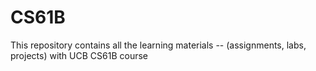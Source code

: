 # CS61B
This repository contains all the learning materials -- (assignments, labs, projects) with UCB CS61B course
